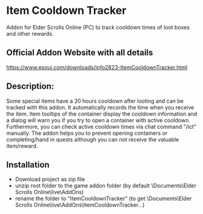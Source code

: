 # Item Cooldown Tracker
Addon for Elder Scrolls Online (PC) to track cooldown times of loot boxes and other rewards.


## Official Addon Website with all details
https://www.esoui.com/downloads/info2823-ItemCooldownTracker.html

## Description:
Some special items have a 20 hours cooldown after looting and can be tracked with this addon. It automatically records the time when you receive the item. Item tooltips of the container display the cooldown information and a dialog will warn you if you try to open a container with active cooldown. Furthermore, you can check active cooldown times via chat command "/ict" manually. The addon helps you to prevent opening containers or completing/hand in quests although you can not receive the valuable item/reward.


## Installation
- Download project as zip file
- unzip root folder to the game addon folder (by default \Documents\Elder Scrolls Online\live\AddOns)
- rename the folder to "ItemCooldownTracker" (to get \Documents\Elder Scrolls Online\live\AddOns\ItemCooldownTracker\...)
